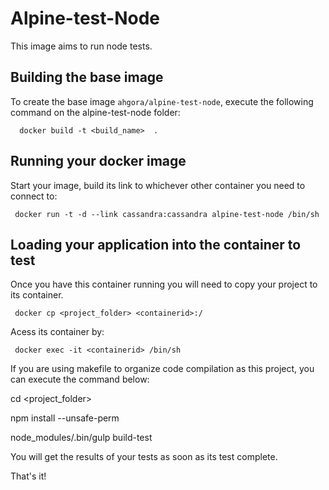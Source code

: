 Alpine-test-Node
===================


This image aims to run node tests.



Building the base image
-----------------------

To create the base image `ahgora/alpine-test-node`, execute the following command on the alpine-test-node folder:

      docker build -t <build_name>  .


Running your docker image
------------------------------------

Start your image, build its link to whichever other container you need to connect to:

     docker run -t -d --link cassandra:cassandra alpine-test-node /bin/sh


Loading your application into the container to test
--------------------------------------------------------


Once you have this container running you will need to copy your project to its container.


     docker cp <project_folder> <containerid>:/


Acess its container by:


     docker exec -it <containerid> /bin/sh


If you are using makefile to organize code compilation as this project, you can execute the command below:

cd <project_folder>

npm install --unsafe-perm

node_modules/.bin/gulp build-test



You will get the results of your tests as soon as its test complete.


That's it!


